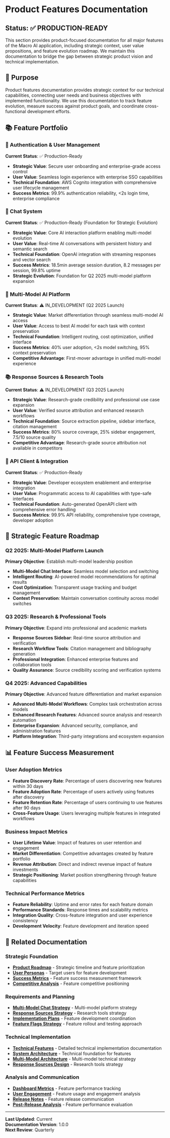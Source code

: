 # Product Features Documentation

## Status: ✅ PRODUCTION-READY

This section provides product-focused documentation for all major features of the Macro AI application, including
strategic context, user value propositions, and feature evolution roadmap. We maintain this documentation to bridge
the gap between strategic product vision and technical implementation.

## 🎯 Purpose

Product features documentation provides strategic context for our technical capabilities, connecting user needs and
business objectives with implemented functionality. We use this documentation to track feature evolution, measure
success against product goals, and coordinate cross-functional development efforts.

## 📚 Feature Portfolio

### 🔐 Authentication & User Management

**Current Status**: ✅ Production-Ready

- **Strategic Value**: Secure user onboarding and enterprise-grade access control
- **User Value**: Seamless login experience with enterprise SSO capabilities
- **Technical Foundation**: AWS Cognito integration with comprehensive user lifecycle management
- **Success Metrics**: 99.9% authentication reliability, <2s login time, enterprise compliance

### 💬 Chat System

**Current Status**: ✅ Production-Ready (Foundation for Strategic Evolution)

- **Strategic Value**: Core AI interaction platform enabling multi-model evolution
- **User Value**: Real-time AI conversations with persistent history and semantic search
- **Technical Foundation**: OpenAI integration with streaming responses and vector search
- **Success Metrics**: 18.5min average session duration, 8.2 messages per session, 99.8% uptime
- **Strategic Evolution**: Foundation for Q2 2025 multi-model platform expansion

### 🤖 Multi-Model AI Platform

**Current Status**: ⚠️ IN_DEVELOPMENT (Q2 2025 Launch)

- **Strategic Value**: Market differentiation through seamless multi-model AI access
- **User Value**: Access to best AI model for each task with context preservation
- **Technical Foundation**: Intelligent routing, cost optimization, unified interface
- **Success Metrics**: 40% user adoption, <2s model switching, 95% context preservation
- **Competitive Advantage**: First-mover advantage in unified multi-model experience

### 📚 Response Sources & Research Tools

**Current Status**: ⚠️ IN_DEVELOPMENT (Q3 2025 Launch)

- **Strategic Value**: Research-grade credibility and professional use case expansion
- **User Value**: Verified source attribution and enhanced research workflows
- **Technical Foundation**: Source extraction pipeline, sidebar interface, citation management
- **Success Metrics**: 80% source coverage, 25% sidebar engagement, 7.5/10 source quality
- **Competitive Advantage**: Research-grade source attribution not available in competitors

### 🔧 API Client & Integration

**Current Status**: ✅ Production-Ready

- **Strategic Value**: Developer ecosystem enablement and enterprise integration
- **User Value**: Programmatic access to AI capabilities with type-safe interfaces
- **Technical Foundation**: Auto-generated OpenAPI client with comprehensive error handling
- **Success Metrics**: 99.9% API reliability, comprehensive type coverage, developer adoption

## 🎯 Strategic Feature Roadmap

### Q2 2025: Multi-Model Platform Launch

**Primary Objective**: Establish multi-model leadership position

- **Multi-Model Chat Interface**: Seamless model selection and switching
- **Intelligent Routing**: AI-powered model recommendations for optimal results
- **Cost Optimization**: Transparent usage tracking and budget management
- **Context Preservation**: Maintain conversation continuity across model switches

### Q3 2025: Research & Professional Tools

**Primary Objective**: Expand into professional and academic markets

- **Response Sources Sidebar**: Real-time source attribution and verification
- **Research Workflow Tools**: Citation management and bibliography generation
- **Professional Integration**: Enhanced enterprise features and collaboration tools
- **Quality Assurance**: Source credibility scoring and verification systems

### Q4 2025: Advanced Capabilities

**Primary Objective**: Advanced feature differentiation and market expansion

- **Advanced Multi-Model Workflows**: Complex task orchestration across models
- **Enhanced Research Features**: Advanced source analysis and research automation
- **Enterprise Expansion**: Advanced security, compliance, and administration features
- **Platform Integration**: Third-party integrations and ecosystem expansion

## 📊 Feature Success Measurement

### User Adoption Metrics

- **Feature Discovery Rate**: Percentage of users discovering new features within 30 days
- **Feature Adoption Rate**: Percentage of users actively using features after discovery
- **Feature Retention Rate**: Percentage of users continuing to use features after 90 days
- **Cross-Feature Usage**: Users leveraging multiple features in integrated workflows

### Business Impact Metrics

- **User Lifetime Value**: Impact of features on user retention and engagement
- **Market Differentiation**: Competitive advantages created by feature portfolio
- **Revenue Attribution**: Direct and indirect revenue impact of feature investments
- **Strategic Positioning**: Market position strengthening through feature capabilities

### Technical Performance Metrics

- **Feature Reliability**: Uptime and error rates for each feature domain
- **Performance Standards**: Response times and scalability metrics
- **Integration Quality**: Cross-feature integration and user experience consistency
- **Development Velocity**: Feature development and iteration speed

## 🔗 Related Documentation

### Strategic Foundation

- **[Product Roadmap](../strategy/product-roadmap.md)** - Strategic timeline and feature prioritization
- **[User Personas](../strategy/user-personas.md)** - Target users for feature development
- **[Success Metrics](../strategy/success-metrics.md)** - Feature success measurement framework
- **[Competitive Analysis](../strategy/competitive-analysis.md)** - Feature competitive positioning

### Requirements and Planning

- **[Multi-Model Chat Strategy](../strategy/product-roadmap.md#phase-2-multi-model-platform-launch)** - Multi-model platform
  strategy
- **[Response Sources Strategy](../strategy/product-roadmap.md#phase-3-response-sources--research-enhancement)** - Research
  tools strategy
- **[Implementation Plans](../planning/implementation-plans/README.md)** - Feature development coordination
- **[Feature Flags Strategy](../planning/feature-flags/strategy.md)** - Feature rollout and testing approach

### Technical Implementation

- **[Technical Features](../../../features/README.md)** - Detailed technical implementation documentation
- **[System Architecture](../../architecture/system-architecture.md)** - Technical foundation for features
- **[Multi-Model Architecture](../strategy/product-roadmap.md#phase-2-multi-model-platform-launch)** - Multi-model technical
  strategy
- **[Response Sources Design](../strategy/product-roadmap.md#phase-3-response-sources--research-enhancement)** - Research
  tools strategy

### Analysis and Communication

- **[Dashboard Metrics](../analysis/metrics/dashboard-metrics.md)** - Feature performance tracking
- **[User Engagement](../analysis/metrics/user-engagement.md)** - Feature usage and engagement analysis
- **[Release Notes](../communication/release-notes/README.md)** - Feature release communication
- **[Post-Release Analysis](../analysis/post-release/README.md)** - Feature performance evaluation

---

**Last Updated**: Current  
**Documentation Version**: 1.0.0  
**Next Review**: Quarterly
